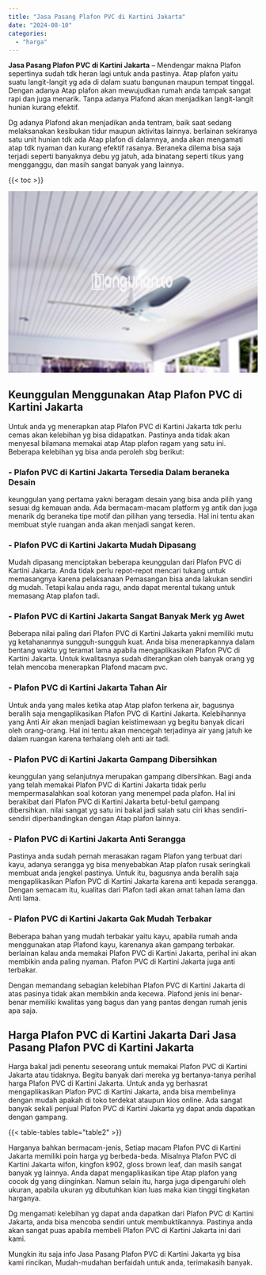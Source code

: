 ```yaml
---
title: "Jasa Pasang Plafon PVC di Kartini Jakarta"
date: "2024-08-10"
categories: 
  - "harga"
---
```


**Jasa Pasang Plafon PVC di Kartini Jakarta** – Mendengar makna Plafon sepertinya sudah tdk heran lagi untuk anda pastinya. Atap plafon yaitu suatu langit-langit yg ada di dalam suatu bangunan maupun tempat tinggal. Dengan adanya Atap plafon akan mewujudkan rumah anda tampak sangat rapi dan juga menarik. Tanpa adanya Plafond akan menjadikan langit-langit hunian kurang efektif.

Dg adanya Plafond akan menjadikan anda tentram, baik saat sedang melaksanakan kesibukan tidur maupun aktivitas lainnya. berlainan sekiranya satu unit hunian tdk ada Atap plafon di dalamnya, anda akan mengamati atap tdk nyaman dan kurang efektif rasanya. Beraneka dilema bisa saja terjadi seperti banyaknya debu yg jatuh, ada binatang seperti tikus yang mengganggu, dan masih sangat banyak yang lainnya.

{{< toc >}}

![Jasa Pasang Plafon PVC di Kartini Jakarta](/images/flafond-pvc-murah30.png)

## Keunggulan Menggunakan Atap Plafon PVC di Kartini Jakarta

Untuk anda yg menerapkan atap Plafon PVC di Kartini Jakarta tdk perlu cemas akan kelebihan yg bisa didapatkan. Pastinya anda tidak akan menyesal bilamana memakai atap Atap plafon ragam yang satu ini. Beberapa kelebihan yg bisa anda peroleh sbg berikut:

### \- Plafon PVC di Kartini Jakarta Tersedia Dalam beraneka Desain

keunggulan yang pertama yakni beragam desain yang bisa anda pilih yang sesuai dg kemauan anda. Ada bermacam-macam platform yg antik dan juga menarik dg beraneka tipe motif dan pilihan yang tersedia. Hal ini tentu akan membuat style ruangan anda akan menjadi sangat keren.

### \- Plafon PVC di Kartini Jakarta Mudah Dipasang

Mudah dipasang menciptakan beberapa keunggulan dari Plafon PVC di Kartini Jakarta. Anda tidak perlu repot-repot mencari tukang untuk memasangnya karena pelaksanaan Pemasangan bisa anda lakukan sendiri dg mudah. Tetapi kalau anda ragu, anda dapat merental tukang untuk memasang Atap plafon tadi.

### \- Plafon PVC di Kartini Jakarta Sangat Banyak Merk yg Awet

Beberapa nilai paling dari Plafon PVC di Kartini Jakarta yakni memiliki mutu yg ketahanannya sungguh-sungguh kuat. Anda bisa menerapkannya dalam bentang waktu yg teramat lama apabila mengaplikasikan Plafon PVC di Kartini Jakarta. Untuk kwalitasnya sudah diterangkan oleh banyak orang yg telah mencoba menerapkan Plafond macam pvc.

### \- Plafon PVC di Kartini Jakarta Tahan Air

Untuk anda yang males ketika atap Atap plafon terkena air, bagusnya beralih saja mengaplikasikan Plafon PVC di Kartini Jakarta. Kelebihannya yang Anti Air akan menjadi bagian keistimewaan yg begitu banyak dicari oleh orang-orang. Hal ini tentu akan mencegah terjadinya air yang jatuh ke dalam ruangan karena terhalang oleh anti air tadi.

### \- Plafon PVC di Kartini Jakarta Gampang Dibersihkan

keunggulan yang selanjutnya merupakan gampang dibersihkan. Bagi anda yang telah memakai Plafon PVC di Kartini Jakarta tidak perlu mempermasalahkan soal kotoran yang menempel pada plafon. Hal ini berakibat dari Plafon PVC di Kartini Jakarta betul-betul gampang dibersihkan. nilai sangat yg satu ini bakal jadi salah satu ciri khas sendiri-sendiri diperbandingkan dengan Atap plafon lainnya.

### \- Plafon PVC di Kartini Jakarta Anti Serangga

Pastinya anda sudah pernah merasakan ragam Plafon yang terbuat dari kayu, adanya serangga yg bisa menyebabkan Atap plafon rusak seringkali membuat anda jengkel pastinya. Untuk itu, bagusnya anda beralih saja mengaplikasikan Plafon PVC di Kartini Jakarta karena anti kepada serangga. Dengan semacam itu, kualitas dari Plafon tadi akan amat tahan lama dan Anti lama.

### \- Plafon PVC di Kartini Jakarta Gak Mudah Terbakar

Beberapa bahan yang mudah terbakar yaitu kayu, apabila rumah anda menggunakan atap Plafond kayu, karenanya akan gampang terbakar. berlainan kalau anda memakai Plafon PVC di Kartini Jakarta, perihal ini akan membikin anda paling nyaman. Plafon PVC di Kartini Jakarta juga anti terbakar.

Dengan memandang sebagian kelebihan Plafon PVC di Kartini Jakarta di atas pasinya tidak akan membikin anda kecewa. Plafond jenis ini benar-benar memiliki kwalitas yang bagus dan yang pantas dengan rumah jenis apa saja.

## Harga Plafon PVC di Kartini Jakarta Dari Jasa Pasang Plafon PVC di Kartini Jakarta

Harga bakal jadi penentu seseorang untuk memakai Plafon PVC di Kartini Jakarta atau tidaknya. Begitu banyak dari mereka yg bertanya-tanya perihal harga Plafon PVC di Kartini Jakarta. Untuk anda yg berhasrat mengaplikasikan Plafon PVC di Kartini Jakarta, anda bisa membelinya dengan mudah apakah di toko terdekat ataupun kios online. Ada sangat banyak sekali penjual Plafon PVC di Kartini Jakarta yg dapat anda dapatkan dengan gampang.

{{< table-tables table="table2" >}}

Harganya bahkan bermacam-jenis, Setiap macam Plafon PVC di Kartini Jakarta memiliki poin harga yg berbeda-beda. Misalnya Plafon PVC di Kartini Jakarta wifon, kingfon k902, gloss brown leaf, dan masih sangat banyak yg lainnya. Anda dapat mengaplikasikan tipe Atap plafon yang cocok dg yang diinginkan. Namun selain itu, harga juga dipengaruhi oleh ukuran, apabila ukuran yg dibutuhkan kian luas maka kian tinggi tingkatan harganya.

Dg mengamati kelebihan yg dapat anda dapatkan dari Plafon PVC di Kartini Jakarta, anda bisa mencoba sendiri untuk membuktikannya. Pastinya anda akan sangat puas apabila membeli Plafon PVC di Kartini Jakarta ini dari kami.

Mungkin itu saja info Jasa Pasang Plafon PVC di Kartini Jakarta yg bisa kami rincikan, Mudah-mudahan berfaidah untuk anda, terimakasih banyak.
